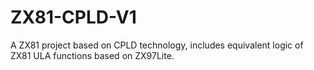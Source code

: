 # ZX81-CPLD-V1
A ZX81 project based on CPLD technology, includes equivalent logic of ZX81 ULA functions based on ZX97Lite.
